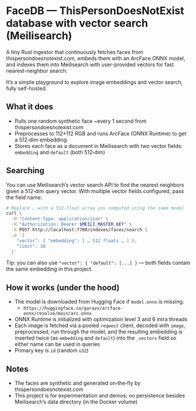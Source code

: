 # FaceDB — ThisPersonDoesNotExist database with vector search (Meilisearch)

A tiny Rust ingestor that continuously fetches faces from thispersondoesnotexist.com, embeds them with an ArcFace ONNX model, and indexes them into Meilisearch with user-provided vectors for fast nearest-neighbor search.

It’s a simple playground to explore image embeddings and vector search, fully self-hosted.

## What it does

- Pulls one random synthetic face ~every 1 second from thispersondoesnotexist.com
- Preprocesses to 112×112 RGB and runs ArcFace (ONNX Runtime) to get a 512‑dim embedding
- Stores each face as a document in Meilisearch with two vector fields: `embedding` and `default` (both 512‑dim)

## Searching

You can use Meilisearch’s vector search API to find the nearest neighbors given a 512‑dim query vector. With multiple vector fields configured, pass the field name:

```zsh
# Replace … with a 512‑float array you computed using the same model
curl \
  -H "Content-Type: application/json" \
  -H "Authorization: Bearer $MEILI_MASTER_KEY" \
  -X POST http://localhost:7700/indexes/faces/search \
  -d '{
    "vector": { "embedding": [ … 512 floats … ] },
    "limit": 10
  }'
```

Tip: you can also use `"vector": { "default": [...] }` — both fields contain the same embedding in this project.


## How it works (under the hood)

- The model is downloaded from Hugging Face if `model.onnx` is missing:
  - `https://huggingface.co/garavv/arcface-onnx/resolve/main/arc.onnx`
- ONNX Runtime is initialized with optimization level 3 and 6 intra threads
- Each image is fetched via a pooled `reqwest` client, decoded with `image`, preprocessed, run through the model, and the resulting embedding is inserted twice (as `embedding` and `default`) into the `_vectors` field so either name can be used in queries
- Primary key is `id` (random `u32`)

## Notes

- The faces are synthetic and generated on‑the‑fly by thispersondoesnotexist.com
- This project is for experimentation and demos; no persistence besides Meilisearch’s data directory (in the Docker volume)

